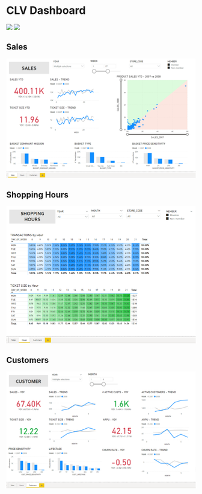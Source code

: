# CLV Dashboard
[![](https://img.shields.io/badge/-Dashboard-blue)](#) [![](https://img.shields.io/badge/-Power--BI-blue)](#)  

## Sales
![sales](./dashboard-sales.png)

## Shopping Hours
![hours](./dashboard-shopping-hours.png)

## Customers
![customers](./dashboard-customers.png)